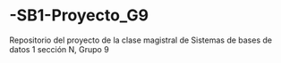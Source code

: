 # -SB1-Proyecto_G9
Repositorio del proyecto de la clase magistral de Sistemas de bases de datos 1 sección N, Grupo 9
